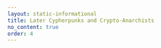 ```yaml
---
layout: static-informational
title: Later Cypherpunks and Crypto-Anarchists
no_content: true
order: 4
---
```

